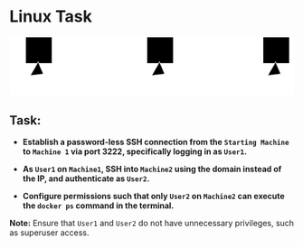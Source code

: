# Linux Task

![alt text](/images/task.drawio.png)

## Task:

- **Establish a password-less SSH connection from the `Starting Machine` to `Machine 1` via port 3222, specifically logging in as `User1`.**
  
- **As `User1` on `Machine1`, SSH into `Machine2` using the domain instead of the IP, and authenticate as `User2`.**

- **Configure permissions such that only `User2` on `Machine2` can execute the `docker ps` command in the terminal.**

**Note:** Ensure that `User1` and `User2` do not have unnecessary privileges, such as superuser access.
